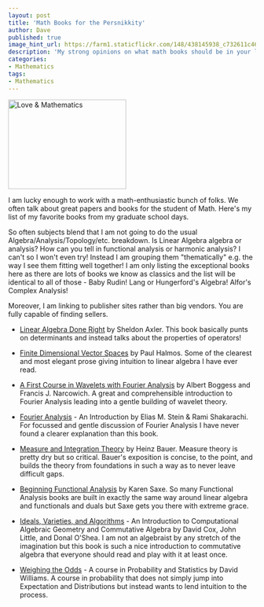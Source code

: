 ```yaml
---
layout: post
title: 'Math Books for the Persnikkity'
author: Dave
published: true
image_hint_url: https://farm1.staticflickr.com/148/438145938_c732611c46_m.jpg
description: 'My strong opinions on what math books should be in your library'
categories:
- Mathematics
tags:
- Mathematics
---
```

<a href="https://www.flickr.com/photos/lost_archetype/438145938" title="Love &amp; Mathematics by Fred Hasselman, on Flickr">
  <img src="https://farm1.staticflickr.com/148/438145938_c732611c46_m.jpg" width="240" height="182" alt="Love &amp; Mathematics">
</a>

I am lucky enough to work with a math-enthusiastic bunch of folks.  We often
talk about great papers and books for the student of Math.  Here's my list of my
favorite books from my graduate school days.

<!-- -**-END-**- -->

So often subjects blend that I am not going to do the usual
Algebra/Analysis/Topology/etc. breakdown.  Is Linear Algebra algebra or
analysis?  How can you tell in functional analysis or harmonic analysis?  I
can't so I won't even try!  Instead I am grouping them "thematically" e.g. the
way I see them fitting well together!  I am only listing the exceptional books
here as there are lots of books we know as classics and the list will be
identical to all of those - Baby Rudin!  Lang or Hungerford's Algebra!  Alfor's
Complex Analysis!

Moreover, I am linking to publisher sites rather than big vendors.  You are
fully capable of finding sellers.

* [Linear Algebra Done Right](http://linear.axler.net/) by Sheldon Axler.  This
  book basically punts on determinants and instead talks about the properties of
  operators!
* [Finite Dimensional Vector Spaces](http://www.springer.com/mathematics/algebra/book/978-0-387-90093-3)
  by Paul Halmos.  Some of the clearest and most elegant prose giving intuition to linear algebra I have ever read.
* [A First Course in Wavelets with Fourier Analysis](http://www.wiley.com/WileyCDA/WileyTitle/productCd-0470431172.html)
  by Albert Boggess and Francis J. Narcowich.  A great and comprehensible
  introduction to Fourier Analysis leading into a gentle building of wavelet
  theory.
* [Fourier Analysis](http://press.princeton.edu/titles/7562.html) -
  An Introduction by Elias M. Stein &amp; Rami Shakarachi.  For focussed
  and gentle discussion of Fourier Analysis I have never found a clearer
  explanation than this book.
* [Measure and Integration Theory](http://www.degruyter.com/view/product/174435)
  by Heinz Bauer.  Measure theory is pretty dry but so critical.  Bauer's
  exposition is concise, to the point, and builds the theory from foundations in
  such a way as to never leave difficult gaps.
* [Beginning Functional Analysis](http://www.springer.com/mathematics/analysis/book/978-0-387-95224-6)
  by Karen Saxe.  So many Functional Analysis books are built in exactly the
  same way around linear algebra and functionals and duals but Saxe gets you
  there with extreme grace.

* [Ideals, Varieties, and Algorithms](http://www.springer.com/mathematics/algebra/book/978-0-387-35650-1) -
  An Introduction to Computational Algebraic Geometry and Commutative Algebra
  by David Cox, John Little, and Donal O'Shea.  I am not an algebraist by any
  stretch of the imagination but this book is such a nice introduction to
  commutative algebra that everyone should read and play with it at least once.

* [Weighing the Odds](http://www.cambridge.org/us/academic/subjects/statistics-probability/statistical-theory-and-methods/weighing-odds-course-probability-and-statistics) -
  A course in Probability and Statistics by David Williams.  A course in
  probability that does not simply jump into Expectation and Distributions but
  instead wants to lend intuition to the process.
